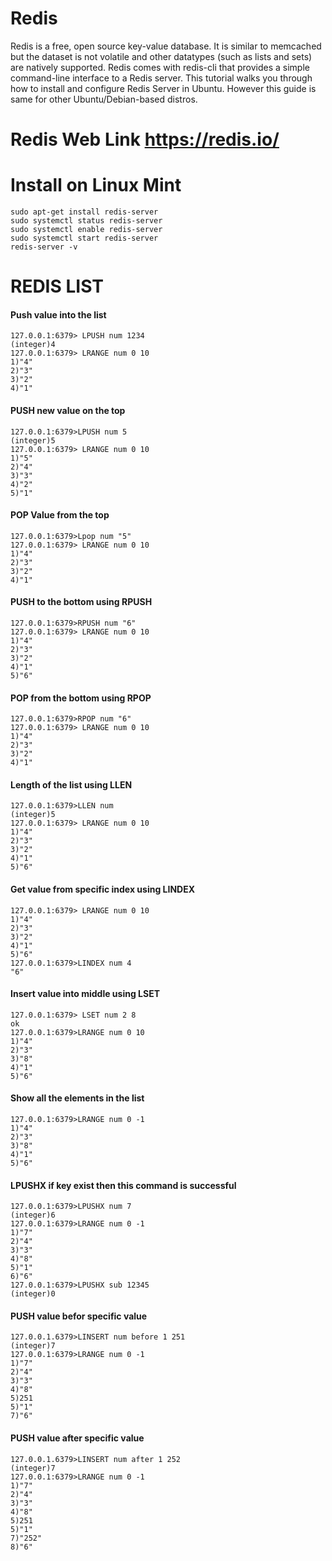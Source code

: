 # Redis
Redis is a free, open source key-value database. It is similar to memcached but the dataset is not volatile and other datatypes (such as lists and sets) are natively supported. Redis comes with redis-cli that provides a simple command-line interface to a Redis server. This tutorial walks you through how to install and configure Redis Server in Ubuntu. However this guide is same for other Ubuntu/Debian-based distros.
# Redis Web Link https://redis.io/

# Install on Linux Mint 
```
sudo apt-get install redis-server
sudo systemctl status redis-server
sudo systemctl enable redis-server
sudo systemctl start redis-server
redis-server -v
```

# REDIS LIST
#### Push value into the list
```
127.0.0.1:6379>	LPUSH num 1234
(integer)4
127.0.0.1:6379>	LRANGE num 0 10
1)"4"
2)"3"
3)"2"
4)"1"
```
#### PUSH new value on the top
```
127.0.0.1:6379>LPUSH num 5
(integer)5	
127.0.0.1:6379>	LRANGE num 0 10
1)"5"
2)"4"
3)"3"
4)"2"
5)"1"
```
#### POP Value from the top
```
127.0.0.1:6379>Lpop num "5"	
127.0.0.1:6379>	LRANGE num 0 10
1)"4"
2)"3"
3)"2"
4)"1"
```
#### PUSH to the bottom using RPUSH
```
127.0.0.1:6379>RPUSH num "6"
127.0.0.1:6379>	LRANGE num 0 10
1)"4"
2)"3"
3)"2"
4)"1"
5)"6"
```
#### POP from the bottom using RPOP
```
127.0.0.1:6379>RPOP num "6"
127.0.0.1:6379>	LRANGE num 0 10
1)"4"
2)"3"
3)"2"
4)"1"
```
#### Length of the list using LLEN
```
127.0.0.1:6379>LLEN num
(integer)5
127.0.0.1:6379>	LRANGE num 0 10
1)"4"
2)"3"
3)"2"
4)"1"
5)"6"
```
#### Get value from specific index using LINDEX
```
127.0.0.1:6379>	LRANGE num 0 10
1)"4"
2)"3"
3)"2"
4)"1"
5)"6"
127.0.0.1:6379>LINDEX num 4
"6"
```
#### Insert value into middle using LSET
```
127.0.0.1:6379>	LSET num 2 8
ok
127.0.0.1:6379>LRANGE num 0 10
1)"4"
2)"3"
3)"8"
4)"1"
5)"6"
```
#### Show all the elements in the list
```
127.0.0.1:6379>LRANGE num 0 -1
1)"4"
2)"3"
3)"8"
4)"1"
5)"6"
```
#### LPUSHX if key exist then this command is successful
```
127.0.0.1:6379>LPUSHX num 7
(integer)6
127.0.0.1:6379>LRANGE num 0 -1
1)"7"
2)"4"
3)"3"
4)"8"
5)"1"
6)"6"
127.0.0.1:6379>LPUSHX sub 12345
(integer)0
```
#### PUSH value befor specific value
```
127.0.0.1.6379>LINSERT num before 1 251
(integer)7
127.0.0.1:6379>LRANGE num 0 -1
1)"7"
2)"4"
3)"3"
4)"8"
5)251
5)"1"
7)"6"
```
#### PUSH value after specific value
```
127.0.0.1.6379>LINSERT num after 1 252
(integer)7
127.0.0.1:6379>LRANGE num 0 -1
1)"7"
2)"4"
3)"3"
4)"8"
5)251
5)"1"
7)"252"
8)"6"
```
